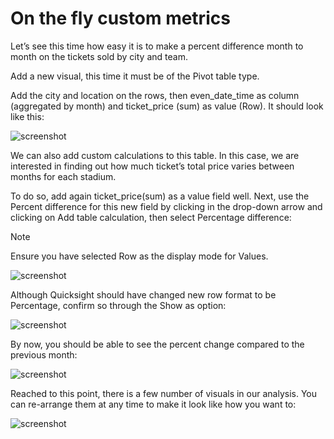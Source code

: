 # On the fly custom metrics

Let’s see this time how easy it is to make a percent difference month to month on the tickets sold by city and team.

Add a new visual, this time it must be of the Pivot table type.

Add the city and location on the rows, then even_date_time as column (aggregated by month) and ticket_price (sum) as value (Row). It should look like this:

![screenshot](img/43.png)

We can also add custom calculations to this table. In this case, we are interested in finding out how much ticket’s total price varies between months for each stadium. 

To do so, add again ticket_price(sum) as a value field well. Next, use the Percent difference for this new field by clicking in the drop-down arrow and clicking on Add table calculation, then select Percentage difference:

> [!NOTE]
> Ensure you have selected Row as the display mode for Values.

![screenshot](img/44.png)

Although Quicksight should have changed new row format to be Percentage, confirm so through the Show as option:

![screenshot](img/45.png)

By now, you should be able to see the percent change compared to the previous month:

![screenshot](img/46.png)

Reached to this point, there is a few number of visuals in our analysis. You can re-arrange them at any time to make it look like how you want to:

![screenshot](img/47.png)
